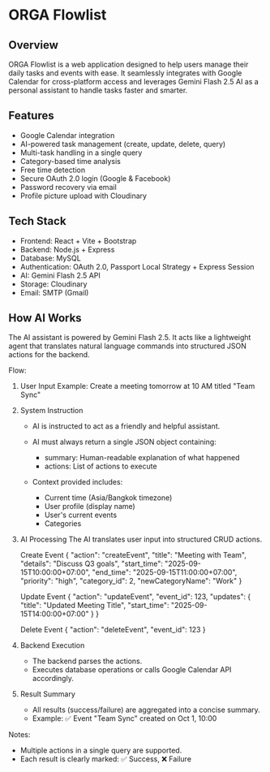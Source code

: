 # ORGA Flowlist

## Overview

ORGA Flowlist is a web application designed to help users manage their daily tasks and events with ease.
It seamlessly integrates with Google Calendar for cross-platform access and leverages Gemini Flash 2.5 AI as a personal assistant to handle tasks faster and smarter.

## Features

* Google Calendar integration
* AI-powered task management (create, update, delete, query)
* Multi-task handling in a single query
* Category-based time analysis
* Free time detection
* Secure OAuth 2.0 login (Google & Facebook)
* Password recovery via email
* Profile picture upload with Cloudinary

## Tech Stack

* Frontend: React + Vite + Bootstrap
* Backend: Node.js + Express
* Database: MySQL
* Authentication: OAuth 2.0, Passport Local Strategy + Express Session
* AI: Gemini Flash 2.5 API
* Storage: Cloudinary
* Email: SMTP (Gmail)

## How AI Works

The AI assistant is powered by Gemini Flash 2.5.
It acts like a lightweight agent that translates natural language commands into structured JSON actions for the backend.

Flow:

1. User Input
   Example:
   Create a meeting tomorrow at 10 AM titled "Team Sync"

2. System Instruction

   * AI is instructed to act as a friendly and helpful assistant.
   * AI must always return a single JSON object containing:

     * summary: Human-readable explanation of what happened
     * actions: List of actions to execute
   * Context provided includes:

     * Current time (Asia/Bangkok timezone)
     * User profile (display name)
     * User's current events
     * Categories

3. AI Processing
   The AI translates user input into structured CRUD actions.

   Create Event
   {
   "action": "createEvent",
   "title": "Meeting with Team",
   "details": "Discuss Q3 goals",
   "start_time": "2025-09-15T10:00:00+07:00",
   "end_time": "2025-09-15T11:00:00+07:00",
   "priority": "high",
   "category_id": 2,
   "newCategoryName": "Work"
   }

   Update Event
   {
   "action": "updateEvent",
   "event_id": 123,
   "updates": {
   "title": "Updated Meeting Title",
   "start_time": "2025-09-15T14:00:00+07:00"
   }
   }

   Delete Event
   {
   "action": "deleteEvent",
   "event_id": 123
   }

4. Backend Execution

   * The backend parses the actions.
   * Executes database operations or calls Google Calendar API accordingly.

5. Result Summary

   * All results (success/failure) are aggregated into a concise summary.
   * Example:
     ✅ Event "Team Sync" created on Oct 1, 10:00

Notes:
* Multiple actions in a single query are supported.
* Each result is clearly marked: ✅ Success, ❌ Failure
